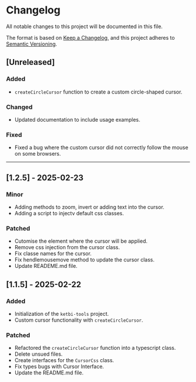 # Changelog

All notable changes to this project will be documented in this file.

The format is based on [Keep a Changelog](https://keepachangelog.com/en/1.0.0/), and this project adheres to [Semantic Versioning](https://semver.org/).

## [Unreleased]

### Added
- `createCircleCursor` function to create a custom circle-shaped cursor.

### Changed
- Updated documentation to include usage examples.

### Fixed
- Fixed a bug where the custom cursor did not correctly follow the mouse on some browsers.
_____



## [1.2.5] - 2025-02-23
### Minor
- Adding methods to zoom, invert or adding text into the cursor.
- Adding a script to injectv default css classes.
### Patched
- Cutomise the element where the cursor will be applied.
- Remove css injection from the cursor class.
- Fix classe names for the cursor.
- Fix hendlemousemove method to update the cursor class.
- Update READEME.md file.



## [1.1.5] - 2025-02-22
### Added
- Initialization of the `ketbi-tools` project.
- Custom cursor functionality with `createCircleCursor`.
### Patched
- Refactored the `createCircleCursor` function into a typescript class.
- Delete unsued files.
- Create interfaces for the `CursorCss` class.
- Fix types bugs with Cursor Interface.
- Update the README.md file.

